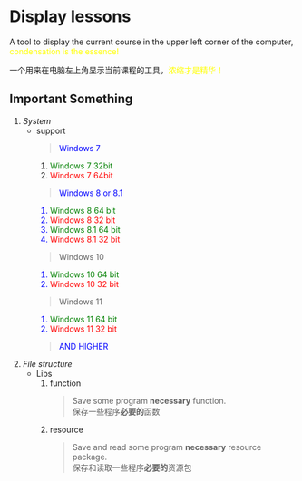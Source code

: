 # Display lessons

A tool to display the current course in the upper left corner of the computer, <font color=#ffff>condensation is the essence!</font>

一个用来在电脑左上角显示当前课程的工具，<font color=#ffff>浓缩才是精华！</font>

## Important Something
1. *System*
    - support
        > <font color="blue">Windows 7</font>
        1. <font color=green>Windows 7 32bit</font>
        2. <font color=red>Windows 7 64bit</br></font>
        > <font color=blue>Windows 8 or 8.1
        1. <font color=green>Windows 8 64 bit</font>
        2. <font color=red>Windows 8 32 bit</font>
        3. <font color=green>Windows 8.1 64 bit</font>
        4. <font color=red>Windows 8.1 32 bit</font>
        > Windows 10
        1. <font color=green>Windows 10 64 bit</font>
        2. <font color=red>Windows 10 32 bit</font>
        > Windows 11
        1. <font color=green>Windows 11 64 bit</font>
        2. <font color=red>Windows 11 32 bit</font>
        > AND HIGHER</font>
2. *File structure*
    - Libs
        1. function
            > Save some program **necessary** function.\
            保存一些程序**必要的**函数
        2. resource
            > Save and read some program **necessary** resource package.\
            保存和读取一些程序**必要的**资源包
